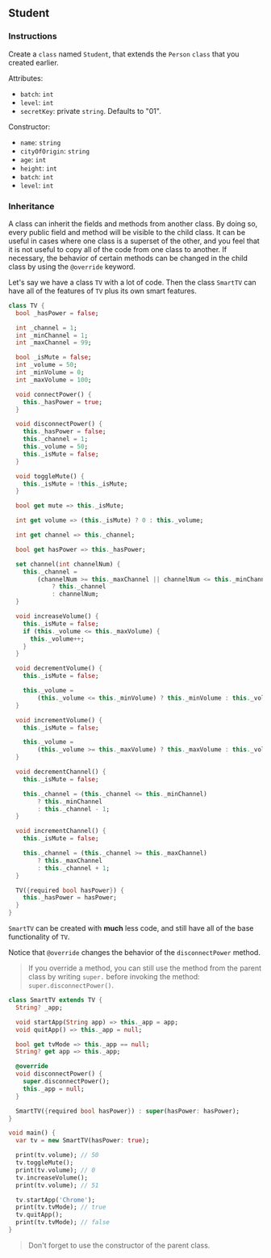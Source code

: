 ## Student

### Instructions

Create a `class` named `Student`, that extends the `Person` `class` that you created earlier.

Attributes:

- `batch`: `int`
- `level`: `int`
- `secretKey`: private `string`. Defaults to "01".

Constructor:
  - `name`: `string`
  - `cityOfOrigin`: `string`
  - `age`: `int`
  - `height`: `int`
  - `batch`: `int`
  - `level`: `int`

### Inheritance

A class can inherit the fields and methods from another class. By doing so, every public field and method will be visible to the child class. It can be useful in cases where one class is a superset of the other, and you feel that it is not useful to copy all of the code from one class to another. If necessary, the behavior of certain methods can be changed in the child class by using the `@override` keyword.

Let's say we have a class `TV` with a lot of code. Then the class `SmartTV` can have all of the features of `TV` plus its own smart features.

```dart
class TV {
  bool _hasPower = false;

  int _channel = 1;
  int _minChannel = 1;
  int _maxChannel = 99;

  bool _isMute = false;
  int _volume = 50;
  int _minVolume = 0;
  int _maxVolume = 100;

  void connectPower() {
    this._hasPower = true;
  }

  void disconnectPower() {
    this._hasPower = false;
    this._channel = 1;
    this._volume = 50;
    this._isMute = false;
  }

  void toggleMute() {
    this._isMute = !this._isMute;
  }

  bool get mute => this._isMute;

  int get volume => (this._isMute) ? 0 : this._volume;

  int get channel => this._channel;

  bool get hasPower => this._hasPower;

  set channel(int channelNum) {
    this._channel =
        (channelNum >= this._maxChannel || channelNum <= this._minChannel)
            ? this._channel
            : channelNum;
  }

  void increaseVolume() {
    this._isMute = false;
    if (this._volume <= this._maxVolume) {
      this._volume++;
    }
  }

  void decrementVolume() {
    this._isMute = false;

    this._volume =
        (this._volume <= this._minVolume) ? this._minVolume : this._volume - 1;
  }

  void incrementVolume() {
    this._isMute = false;

    this._volume =
        (this._volume >= this._maxVolume) ? this._maxVolume : this._volume + 1;
  }

  void decrementChannel() {
    this._isMute = false;

    this._channel = (this._channel <= this._minChannel)
        ? this._minChannel
        : this._channel - 1;
  }

  void incrementChannel() {
    this._isMute = false;

    this._channel = (this._channel >= this._maxChannel)
        ? this._maxChannel
        : this._channel + 1;
  }

  TV({required bool hasPower}) {
    this._hasPower = hasPower;
  }
}
```

`SmartTV` can be created with **much** less code, and still have all of the base functionality of `TV`.

Notice that `@override` changes the behavior of the `disconnectPower` method.

> If you override a method, you can still use the method from the parent class by writing `super.` before invoking the method: `super.disconnectPower()`.

```dart
class SmartTV extends TV {
  String? _app;

  void startApp(String app) => this._app = app;
  void quitApp() => this._app = null;

  bool get tvMode => this._app == null;
  String? get app => this._app;

  @override
  void disconnectPower() {
    super.disconnectPower();
    this._app = null;
  }

  SmartTV({required bool hasPower}) : super(hasPower: hasPower);
}
```

```dart
void main() {
  var tv = new SmartTV(hasPower: true);

  print(tv.volume); // 50
  tv.toggleMute();
  print(tv.volume); // 0
  tv.increaseVolume();
  print(tv.volume); // 51

  tv.startApp('Chrome');
  print(tv.tvMode); // true
  tv.quitApp();
  print(tv.tvMode); // false
}

```

> Don't forget to use the constructor of the parent class.
